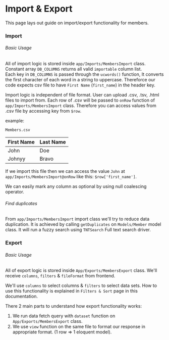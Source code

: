# Import & Export

This page lays out guide on import/export functionality for members.

### Import

###### Basic Usage

All of import logic is stored inside `app/Imports/MembersImport` class.
Constant array `DB_COLUMNS` returns all valid `importable` column list. <br />
Each key in `DB_COLUMNS` is passed through the `ucwords()` function, It converts the first character of each word in a string to uppercase. Thereforce our code expects csv file to have `First Name` (`first_name`) in the header key.

Import logic is independent of file format. User can upload .csv, .tsv, .html files to import from. Each row of .csv will be passed to `onRow` function of `app/Imports/MembersImport` class. Therefore you can access values from .csv file by accessing key from `$row`.

example:

`Members.csv`

| First Name | Last Name |
| -------- | -------- |
| John     | Doe  |
| Johnyy   | Bravo  |

If we import this file then we can access the value `John` at `app/Imports/MembersImport@onRow` like this: `$row['first_name']`.

We can easily mark any column as optional by using null coalescing operator.

###### Find duplicates
From `app/Imports/MembersImport` import class we'll try to reduce data duplication. It is achieved by calling `getDuplicates` on `Models/Member` model class. It will run a fuzzy search using `TNTSearch` Full text search driver.

### Export

###### Basic Usage
All of export logic is stored inside `App/Exports/MembersExport` class. We'll receive `columns`, `filters` & `fileFormat` from frontend.

We'll use `columns` to select columns & `filters` to select data sets. How to use this functionality is explained in `Filters & Sort` page in this documentation.

There 2 main parts to understand how export functionality works:

1. We run data fetch query with `dataset` function on `App/Exports/MembersExport` class.
2. We use `view` function on the same file to format our response in appropriate format. (1 row => 1 eloquent model).
